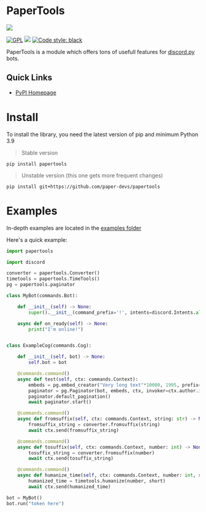 # PaperTools

![](https://avatars.githubusercontent.com/u/159441854?s=200&v=4)

[![GPL](https://img.shields.io/github/license/paper-devs/papertools?color=2f2f2f)](https://github.com/paper-devs/papertools/blob/main/LICENSE) ![](https://img.shields.io/pypi/pyversions/papertools?color=2f2f2f) [![Code style: black](https://img.shields.io/badge/code%20style-black-000000.svg)](https://github.com/psf/black)

PaperTools is a module which offers tons of usefull features for [discord.py](https://github.com/Rapptz/discord.py) bots.

## Quick Links
- [PyPI Homepage](https://pypi.org/project/papertools/)

# Install
To install the library, you need the latest version of pip and minimum Python 3.9

> Stable version
```
pip install papertools
```

> Unstable version (this one gets more frequent changes)
```
pip install git+https://github.com/paper-devs/papertools
```

# Examples
In-depth examples are located in the [examples folder](https://github.com/paper-devs/papertools/tree/main/examples)

Here's a quick example:

```py
import papertools

import discord

converter = papertools.Converter()
timetools = papertools.TimeTools()
pg = papertools.paginator

class MyBot(commands.Bot):

    def __init__(self) -> None:
        super().__init__(command_prefix='!', intents=discord.Intents.all())

    async def on_ready(self) -> None:
        print("I'm online!")


class ExampleCog(commands.Cog):

    def __init__(self, bot) -> None:
        self.bot = bot

    @commands.command()
    async def test(self, ctx: commands.Context):
        embeds = pg.embed_creator("Very long text"*10000, 1995, prefix='```\n', suffix='\n```')
        paginator = pg.Paginator(bot, embeds, ctx, invoker=ctx.author.id)
        paginator.default_pagination()
        await paginator.start()

    @commands.command()
    async def fromsuffix(self, ctx: commands.Context, string: str) -> None:
        fromsuffix_string = converter.fromsuffix(string)
        await ctx.send(fromsuffix_string)

    @commands.command()
    async def tosuffix(self, ctx: commands.Context, number: int) -> None:
        tosuffix_string = converter.fromsuffix(number)
        await ctx.send(tosuffix_string)

    @commands.command()
    async def humanize_time(self, ctx: commands.Context, number: int, short: bool) -> None:
        humanized_time = timetools.humanize(number, short)
        await ctx.send(humanized_time)

bot = MyBot()
bot.run("token here")
```